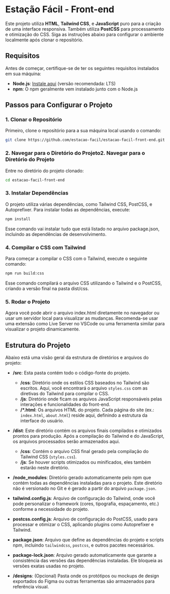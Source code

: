 # Estação Fácil - Front-end

Este projeto utiliza **HTML**, **Tailwind CSS**, e **JavaScript** puro para a criação de uma interface responsiva. Também utiliza **PostCSS** para processamento e otimização do CSS. Siga as instruções abaixo para configurar o ambiente localmente após clonar o repositório.

## Requisitos

Antes de começar, certifique-se de ter os seguintes requisitos instalados em sua máquina:

- **Node.js**: [Instale aqui](https://nodejs.org/) (versão recomendada: LTS)
- **npm**: O npm geralmente vem instalado junto com o Node.js

## Passos para Configurar o Projeto

### 1. Clonar o Repositório

Primeiro, clone o repositório para a sua máquina local usando o comando:

```bash
git clone https://github.com/estacao-facil/estacao-facil-front-end.git
```

### 2. Navegar para o Diretório do Projeto2. Navegar para o Diretório do Projeto

Entre no diretório do projeto clonado:

```bash
cd estacao-facil-front-end
```

### 3. Instalar Dependências

O projeto utiliza várias dependências, como Tailwind CSS, PostCSS, e Autoprefixer. Para instalar todas as dependências, execute:

```bash
npm install
```

Esse comando vai instalar tudo que está listado no arquivo package.json, incluindo as dependências de desenvolvimento.

### 4. Compilar o CSS com Tailwind

Para começar a compilar o CSS com o Tailwind, execute o seguinte comando:

```bash
npm run build:css
```

Esse comando compilará o arquivo CSS utilizando o Tailwind e o PostCSS, criando a versão final na pasta dist/css.

### 5. Rodar o Projeto

Agora você pode abrir o arquivo index.html diretamente no navegador ou usar um servidor local para visualizar as mudanças. Recomenda-se usar uma extensão como Live Server no VSCode ou uma ferramenta similar para visualizar o projeto dinamicamente.

## Estrutura do Projeto
Abaixo está uma visão geral da estrutura de diretórios e arquivos do projeto:

- **/src**: Esta pasta contém todo o código-fonte do projeto.
  - **/css**: Diretório onde os estilos CSS baseados no Tailwind são escritos. Aqui, você encontrará o arquivo `styles.css` com as diretivas do Tailwind para compilar o CSS.
  - **/js**: Diretório onde ficam os arquivos JavaScript responsáveis pelas interações e funcionalidades do front-end.
  - **/*.html**: Os arquivos HTML do projeto. Cada página do site (ex.: `index.html`, `about.html`) reside aqui, definindo a estrutura da interface do usuário.
  
- **/dist**: Este diretório contém os arquivos finais compilados e otimizados prontos para produção. Após a compilação do Tailwind e do JavaScript, os arquivos processados serão armazenados aqui.
  - **/css**: Contém o arquivo CSS final gerado pela compilação do Tailwind CSS (`styles.css`).
  - **/js**: Se houver scripts otimizados ou minificados, eles também estarão neste diretório.

- **/node_modules**: Diretório gerado automaticamente pelo npm que contém todas as dependências instaladas para o projeto. Este diretório não é versionado no Git e é gerado a partir do arquivo `package.json`.

- **tailwind.config.js**: Arquivo de configuração do Tailwind, onde você pode personalizar o framework (cores, tipografia, espaçamento, etc.) conforme a necessidade do projeto.

- **postcss.config.js**: Arquivo de configuração do PostCSS, usado para processar e otimizar o CSS, aplicando plugins como Autoprefixer e Tailwind.

- **package.json**: Arquivo que define as dependências do projeto e scripts npm, incluindo `tailwindcss`, `postcss`, e outros pacotes necessários.

- **package-lock.json**: Arquivo gerado automaticamente que garante a consistência das versões das dependências instaladas. Ele bloqueia as versões exatas usadas no projeto.

- **/designs**: (Opcional) Pasta onde os protótipos ou mockups de design exportados do Figma ou outras ferramentas são armazenados para referência visual.
